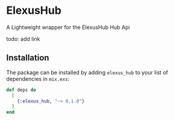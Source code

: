 # ElexusHub

A Lightweight wrapper for the ElexusHub Hub Api

todo: add link

## Installation

The package can be installed by adding `elexus_hub` to your list of dependencies in `mix.exs`:

```elixir
def deps do
  [
    {:elexus_hub, "~> 0.1.0"}
  ]
end
```
